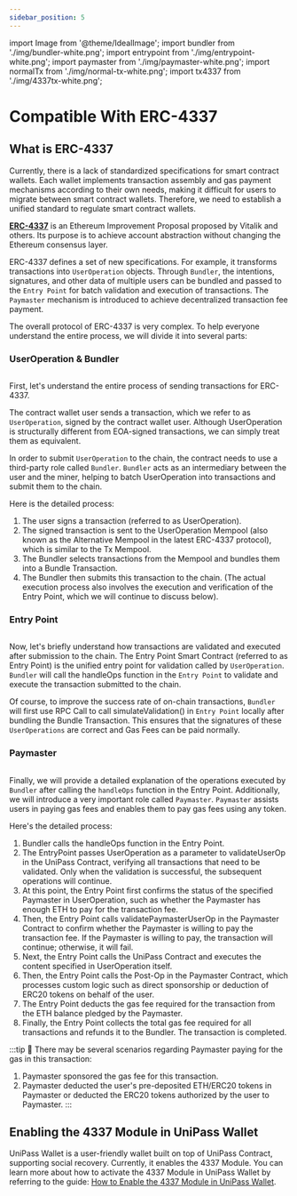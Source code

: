 ```yaml
---
sidebar_position: 5
---
```


import Image from '@theme/IdealImage';
import bundler from './img/bundler-white.png';
import entrypoint from './img/entrypoint-white.png';
import paymaster from './img/paymaster-white.png';
import normalTx from './img/normal-tx-white.png';
import tx4337 from './img/4337tx-white.png';

# Compatible With ERC-4337

## What is ERC-4337

Currently, there is a lack of standardized specifications for smart contract wallets. Each wallet implements transaction assembly and gas payment mechanisms according to their own needs, making it difficult for users to migrate between smart contract wallets. Therefore, we need to establish a unified standard to regulate smart contract wallets.

[**ERC-4337**](https://eips.ethereum.org/EIPS/eip-4337) is an Ethereum Improvement Proposal proposed by Vitalik and others. Its purpose is to achieve account abstraction without changing the Ethereum consensus layer.

ERC-4337 defines a set of new specifications. For example, it transforms transactions into `UserOperation` objects. Through `Bundler`, the intentions, signatures, and other data of multiple users can be bundled and passed to the `Entry Point` for batch validation and execution of transactions. The `Paymaster` mechanism is introduced to achieve decentralized transaction fee payment.

The overall protocol of ERC-4337 is very complex. To help everyone understand the entire process, we will divide it into several parts:

### UserOperation & Bundler

<Image img={bundler} />

First, let's understand the entire process of sending transactions for ERC-4337. 

The contract wallet user sends a transaction, which we refer to as `UserOperation`, signed by the contract wallet user. Although UserOperation is structurally different from EOA-signed transactions, we can simply treat them as equivalent. 

In order to submit `UserOperation` to the chain, the contract needs to use a third-party role called `Bundler`. `Bundler` acts as an intermediary between the user and the miner, helping to batch UserOperation into transactions and submit them to the chain.

Here is the detailed process:

1. The user signs a transaction (referred to as UserOperation).
2. The signed transaction is sent to the UserOperation Mempool (also known as the Alternative Mempool in the latest ERC-4337 protocol), which is similar to the Tx Mempool.
3. The Bundler selects transactions from the Mempool and bundles them into a Bundle Transaction.
4. The Bundler then submits this transaction to the chain. (The actual execution process also involves the execution and verification of the Entry Point, which we will continue to discuss below).

### Entry Point

<Image img={entrypoint} />

Now, let's briefly understand how transactions are validated and executed after submission to the chain. The Entry Point Smart Contract (referred to as Entry Point) is the unified entry point for validation called by `UserOperation`. `Bundler` will call the handleOps function in the `Entry Point` to validate and execute the transaction submitted to the chain.

Of course, to improve the success rate of on-chain transactions, `Bundler` will first use RPC Call to call simulateValidation() in `Entry Point` locally after bundling the Bundle Transaction. This ensures that the signatures of these `UserOperations` are correct and Gas Fees can be paid normally.

### Paymaster

<Image img={paymaster} />

Finally, we will provide a detailed explanation of the operations executed by `Bundler` after calling the `handleOps` function in the Entry Point. Additionally, we will introduce a very important role called `Paymaster`. `Paymaster` assists users in paying gas fees and enables them to pay gas fees using any token.

Here's the detailed process:

1. Bundler calls the handleOps function in the Entry Point.
2. The EntryPoint passes UserOperation as a parameter to validateUserOp in the UniPass Contract, verifying all transactions that need to be validated. Only when the validation is successful, the subsequent operations will continue.
3. At this point, the Entry Point first confirms the status of the specified Paymaster in UserOperation, such as whether the Paymaster has enough ETH to pay for the transaction fee.
4. Then, the Entry Point calls validatePaymasterUserOp in the Paymaster Contract to confirm whether the Paymaster is willing to pay the transaction fee. If the Paymaster is willing to pay, the transaction will continue; otherwise, it will fail.
5. Next, the Entry Point calls the UniPass Contract and executes the content specified in UserOperation itself.
6. Then, the Entry Point calls the Post-Op in the Paymaster Contract, which processes custom logic such as direct sponsorship or deduction of ERC20 tokens on behalf of the user.
7. The Entry Point deducts the gas fee required for the transaction from the ETH balance pledged by the Paymaster.
8. Finally, the Entry Point collects the total gas fee required for all transactions and refunds it to the Bundler. The transaction is completed.

:::tip 📌 There may be several scenarios regarding Paymaster paying for the gas in this transaction:
1. Paymaster sponsored the gas fee for this transaction.
2. Paymaster deducted the user's pre-deposited ETH/ERC20 tokens in Paymaster or deducted the ERC20 tokens authorized by the user to Paymaster.
:::

## Enabling the 4337 Module in UniPass Wallet

UniPass Wallet is a user-friendly wallet built on top of UniPass Contract, supporting social recovery. Currently, it enables the 4337 Module. You can learn more about how to activate the 4337 Module in UniPass Wallet by referring to the guide: [How to Enable the 4337 Module in UniPass Wallet](../wallet/06-erc-4337.md).
